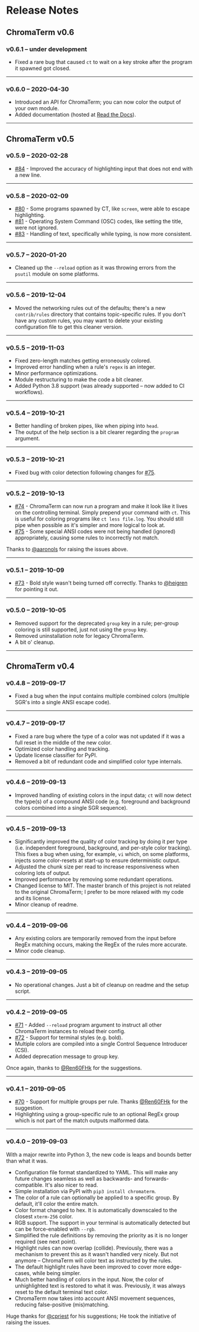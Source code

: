 # Release Notes

## ChromaTerm v0.6

### v0.6.1 – under development

* Fixed a rare bug that caused `ct` to wait on a key stroke after the program it spawned got closed.

---

### v0.6.0 – 2020-04-30

* Introduced an API for ChromaTerm; you can now color the output of your own module.
* Added documentation (hosted at [Read the Docs](https://chromaterm.readthedocs.io)).

---

## ChromaTerm v0.5

### v0.5.9 – 2020-02-28

* [#84](https://github.com/hSaria/ChromaTerm/issues/84) - Improved the accuracy of highlighting input that does not end with a new line.

---

### v0.5.8 – 2020-02-09

* [#80](https://github.com/hSaria/ChromaTerm/issues/80) - Some programs spawned by CT, like `screen`, were able to escape highlighting.
* [#81](https://github.com/hSaria/ChromaTerm/issues/81) - Operating System Command (OSC) codes, like setting the title, were not ignored.
* [#83](https://github.com/hSaria/ChromaTerm/issues/83) - Handling of text, specifically while typing, is now more consistent.

---

### v0.5.7 – 2020-01-20

* Cleaned up the `--reload` option as it was throwing errors from the `psutil` module on some platforms.

---

### v0.5.6 – 2019-12-04

* Moved the networking rules out of the defaults; there's a new `contrib/rules` directory that contains topic-specific rules. If you don't have any custom rules, you may want to delete your existing configuration file to get this cleaner version.

---

### v0.5.5 – 2019-11-03

* Fixed zero-length matches getting erroneously colored.
* Improved error handling when a rule's `regex` is an integer.
* Minor performance optimizations.
* Module restructuring to make the code a bit cleaner.
* Added Python 3.8 support (was already supported – now added to CI workflows).

---

### v0.5.4 – 2019-10-21

* Better handling of broken pipes, like when piping into `head`.
* The output of the help section is a bit clearer regarding the `program` argument.

---

### v0.5.3 – 2019-10-21

* Fixed bug with color detection following changes for [#75](https://github.com/hSaria/ChromaTerm/issues/75).

---

### v0.5.2 – 2019-10-13

* [#74](https://github.com/hSaria/ChromaTerm/issues/74) - ChromaTerm can now run a program and make it look like it lives on the controlling terminal. Simply prepend your command with `ct`. This is useful for coloring programs like `ct less file.log`. You should still pipe when possible as it's simpler and more logical to look at.
* [#75](https://github.com/hSaria/ChromaTerm/issues/75) - Some special ANSI codes were not being handled (ignored) appropriately, causing some rules to incorrectly not match.

Thanks to [@aaronols](https://github.com/aaronols) for raising the issues above.

---

### v0.5.1 – 2019-10-09

* [#73](https://github.com/hSaria/ChromaTerm/issues/73) - Bold style wasn't being turned off correctly. Thanks to [@heigren](https://github.com/heigren) for pointing it out.

---

### v0.5.0 – 2019-10-05

* Removed support for the deprecated `group` key in a rule; per-group coloring is still supported, just not using the `group` key.
* Removed uninstallation note for legacy ChromaTerm.
* A bit o' cleanup.

---

## ChromaTerm v0.4

### v0.4.8 – 2019-09-17

* Fixed a bug when the input contains multiple combined colors (multiple SGR's into a single ANSI escape code).

---

### v0.4.7 – 2019-09-17

* Fixed a rare bug where the type of a color was not updated if it was a full reset in the middle of the new color.
* Optimized color handling and tracking.
* Update license classifier for PyPI.
* Removed a bit of redundant code and simplified color type internals.

---

### v0.4.6 – 2019-09-13

* Improved handling of existing colors in the input data; `ct` will now detect the type(s) of a compound ANSI code (e.g. foreground and background colors combined into a single SGR sequence).

---

### v0.4.5 – 2019-09-13

* Significantly improved the quality of color tracking by doing it per type (i.e. independent foreground, background, and per-style color tracking). This fixes a bug when using, for example, `vi` which, on some platforms, injects some color-resets at start-up to ensure deterministic output.
* Adjusted the chunk size per read to increase responsiveness when coloring lots of output.
* Improved performance by removing some redundant operations.
* Changed license to MIT. The master branch of this project is not related to the original ChromaTerm; I prefer to be more relaxed with my code and its license.
* Minor cleanup of readme.

---

### v0.4.4 – 2019-09-06

* Any existing colors are temporarily removed from the input before RegEx matching occurs, making the RegEx of the rules more accurate.
* Minor code cleanup.

---

### v0.4.3 – 2019-09-05

* No operational changes. Just a bit of cleanup on readme and the setup script.

---

### v0.4.2 – 2019-09-05

* [#71](https://github.com/hSaria/ChromaTerm/issues/71) - Added `--reload` program argument to instruct all other ChromaTerm instances to reload their config.
* [#72](https://github.com/hSaria/ChromaTerm/issues/72) - Support for terminal styles (e.g. bold).
* Multiple colors are compiled into a single Control Sequence Introducer (CSI).
* Added deprecation message to group key.

Once again, thanks to [@Ren60FHk](https://github.com/Ren60FHk) for the suggestions.

---

### v0.4.1 – 2019-09-05

* [#70](https://github.com/hSaria/ChromaTerm/issues/70) - Support for multiple groups per rule. Thanks [@Ren60FHk](https://github.com/Ren60FHk) for the suggestion.
* Highlighting using a group-specific rule to an optional RegEx group which is not part of the match outputs malformed data.

---

### v0.4.0 – 2019-09-03

With a major rewrite into Python 3, the new code is leaps and bounds better than what it was.

* Configuration file format standardized to YAML. This will make any future changes seamless as well as backwards- and forwards-compatible. It's also nicer to read.
* Simple installation via PyPI with `pip3 install chromaterm`.
* The color of a rule can optionally be applied to a specific group. By default, it'll color the entire match.
* Color format changed to hex. It is automatically downscaled to the closest `xterm-256` color.
* RGB support. The support in your terminal is automatically detected but can be force-enabled with `--rgb`.
* Simplified the rule definitions by removing the priority as it is no longer required (see next point).
* Highlight rules can now overlap (collide). Previously, there was a mechanism to prevent this as it wasn't handled very nicely. But not anymore – ChromaTerm will color text as instructed by the rules.
* The default highlight rules have been improved to cover more edge-cases, while being simpler.
* Much better handling of colors in the input. Now, the color of unhighlighted text is restored to what it was. Previously, it was always reset to the default terminal text color.
* ChromaTerm now takes into account ANSI movement sequences, reducing false-positive (mis)matching.

Huge thanks for [@cpriest](https://github.com/cpriest) for his suggestions; He took the initiative of raising the issues.
